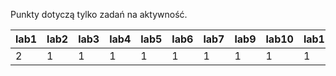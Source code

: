 Punkty dotyczą tylko zadań na aktywność.

| lab1 | lab2 | lab3 | lab4 | lab5 | lab6 | lab7 | lab9 | lab10 | lab11 | lab12 |
|------|------|------|------|------|------|------|------|-------|-------|-------|
|    2 |    1 |    1 |    1 |    1 |    1 |    1 |    1 |     1 |     1 |     0 |
